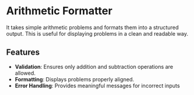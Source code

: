 # Arithmetic Formatter
It takes simple arithmetic problems and formats them into a structured output. This is useful for displaying problems in a clean and readable way.

## Features
- **Validation**: Ensures only addition and subtraction operations are allowed.
- **Formatting**: Displays problems properly aligned.
- **Error Handling**: Provides meaningful messages for incorrect inputs